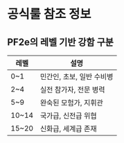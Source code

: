 # 공식룰 참조 정보

## PF2e의 레벨 기반 강함 구분

| 레벨     | 설명              |
| ------ | --------------- |
| 0\~1   | 민간인, 초보, 일반 수비병 |
| 2\~4   | 실전 참가자, 전문 병력   |
| 5\~9   | 완숙된 모험가, 지휘관    |
| 10\~14 | 국가급, 신전급 위협     |
| 15\~20 | 신화급, 세계급 존재     |

